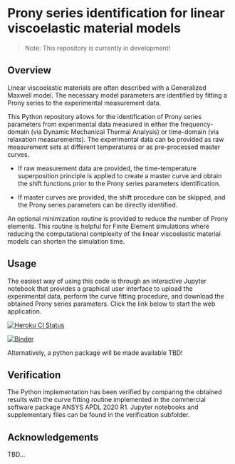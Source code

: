 # Prony series identification for linear viscoelastic material models

> Note: This repository is currently in development!

## Overview
Linear viscoelastic materials are often described with a Generalized Maxwell model. The necessary model parameters are identified by fitting a Prony series to the experimental measurement data. 

This Python repository allows for the identification of Prony series parameters from experimental data measured in either the frequency-domain (via Dynamic Mechanical Thermal Analysis) or time-domain (via relaxation measurements). The experimental data can be provided as raw measurement sets at different temperatures or as pre-processed master curves.

* If raw measurement data are provided, the time-temperature superposition principle is applied to create a master curve and obtain the shift functions prior to the Prony series parameters identification. 

* If master curves are provided, the shift procedure can be skipped, and the Prony series parameters can be directly identified. 

An optional minimization routine is provided to reduce the number of Prony elements. This routine is helpful for Finite Element simulations where reducing the computational complexity of the linear viscoelastic material models can shorten the simulation time.

## Usage
The easiest way of using this code is through an interactive Jupyter notebook that provides a graphical user interface to upload the experimental data, perform the curve fitting procedure, and download the obtained Prony series parameters. Click the link below to start the web application.

[![Heroku CI Status](https://lin-visco-fit.herokuapp.com/last.svg)](https://lin-visco-fit.herokuapp.com)

[![Binder](https://mybinder.org/badge_logo.svg)](https://mybinder.org/v2/gh/martin-springer/LinViscoFit/HEAD?urlpath=voila%2Frender%2FLinViscoFit.ipynb)

Alternatively, a python package will be made available TBD!

## Verification
The Python implementation has been verified by comparing the obtained results with the curve fitting routine implemented in the commercial software package ANSYS APDL 2020 R1. Jupyter notebooks and supplementary files can be found in the verification subfolder.

## Acknowledgements
TBD...
